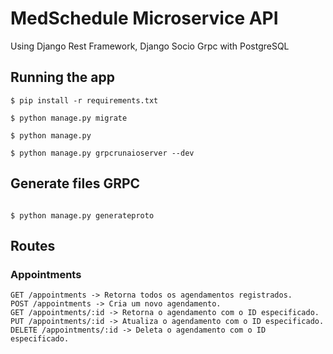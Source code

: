 # MedSchedule Microservice API 

Using Django Rest Framework, Django Socio Grpc with PostgreSQL

## Running the app 

```
$ pip install -r requirements.txt

$ python manage.py migrate

$ python manage.py

$ python manage.py grpcrunaioserver --dev

```

## Generate files GRPC

```

$ python manage.py generateproto

```

## Routes

### Appointments
```
GET /appointments -> Retorna todos os agendamentos registrados.
POST /appointments -> Cria um novo agendamento.
GET /appointments/:id -> Retorna o agendamento com o ID especificado.
PUT /appointments/:id -> Atualiza o agendamento com o ID especificado.
DELETE /appointments/:id -> Deleta o agendamento com o ID especificado.
```
